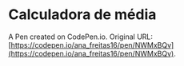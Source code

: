 # Calculadora de média

A Pen created on CodePen.io. Original URL: [https://codepen.io/ana_freitas16/pen/NWMxBQv](https://codepen.io/ana_freitas16/pen/NWMxBQv).

